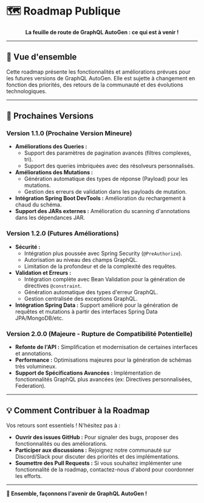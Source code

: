 # 🗺️ Roadmap Publique

<div align="center">

**La feuille de route de GraphQL AutoGen : ce qui est à venir !**

</div>

---

## 🎯 Vue d'ensemble

Cette roadmap présente les fonctionnalités et améliorations prévues pour les futures versions de GraphQL AutoGen. Elle est sujette à changement en fonction des priorités, des retours de la communauté et des évolutions technologiques.

---

## 🚀 Prochaines Versions

### Version 1.1.0 (Prochaine Version Mineure)

-   **Améliorations des Queries :**
    -   Support des paramètres de pagination avancés (filtres complexes, tri).
    -   Support des queries imbriquées avec des résolveurs personnalisés.
-   **Améliorations des Mutations :**
    -   Génération automatique des types de réponse (Payload) pour les mutations.
    -   Gestion des erreurs de validation dans les payloads de mutation.
-   **Intégration Spring Boot DevTools :** Amélioration du rechargement à chaud du schéma.
-   **Support des JARs externes :** Amélioration du scanning d'annotations dans les dépendances JAR.

### Version 1.2.0 (Futures Améliorations)

-   **Sécurité :**
    -   Intégration plus poussée avec Spring Security (`@PreAuthorize`).
    -   Autorisation au niveau des champs GraphQL.
    -   Limitation de la profondeur et de la complexité des requêtes.
-   **Validation et Erreurs :**
    -   Intégration complète avec Bean Validation pour la génération de directives `@constraint`.
    -   Génération automatique des types d'erreur GraphQL.
    -   Gestion centralisée des exceptions GraphQL.
-   **Intégration Spring Data :** Support amélioré pour la génération de requêtes et mutations à partir des interfaces Spring Data JPA/MongoDB/etc.

### Version 2.0.0 (Majeure - Rupture de Compatibilité Potentielle)

-   **Refonte de l'API :** Simplification et modernisation de certaines interfaces et annotations.
-   **Performance :** Optimisations majeures pour la génération de schémas très volumineux.
-   **Support de Spécifications Avancées :** Implémentation de fonctionnalités GraphQL plus avancées (ex: Directives personnalisées, Federation).

---

## 💡 Comment Contribuer à la Roadmap

Vos retours sont essentiels ! N'hésitez pas à :

-   **Ouvrir des issues GitHub :** Pour signaler des bugs, proposer des fonctionnalités ou des améliorations.
-   **Participer aux discussions :** Rejoignez notre communauté sur Discord/Slack pour discuter des priorités et des implémentations.
-   **Soumettre des Pull Requests :** Si vous souhaitez implémenter une fonctionnalité de la roadmap, contactez-nous d'abord pour coordonner les efforts.

---

**🎉 Ensemble, façonnons l'avenir de GraphQL AutoGen !**
